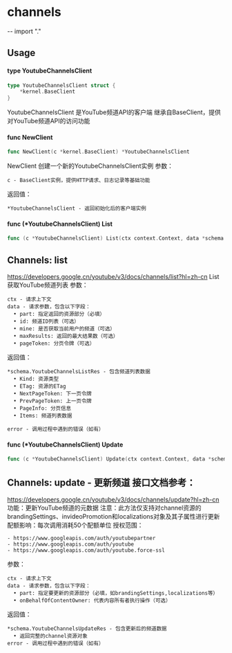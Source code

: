 # channels
--
    import "."


## Usage

#### type YoutubeChannelsClient

```go
type YoutubeChannelsClient struct {
	*kernel.BaseClient
}
```

YoutubeChannelsClient 是YouTube频道API的客户端 继承自BaseClient，提供对YouTube频道API的访问功能

#### func  NewClient

```go
func NewClient(c *kernel.BaseClient) *YoutubeChannelsClient
```
NewClient 创建一个新的YoutubeChannelsClient实例 参数：

    c - BaseClient实例，提供HTTP请求、日志记录等基础功能

返回值：

    *YoutubeChannelsClient - 返回初始化后的客户端实例

#### func (*YoutubeChannelsClient) List

```go
func (c *YoutubeChannelsClient) List(ctx context.Context, data *schema.YoutubeChannelsListReq) (*schema.YoutubeChannelsListRes, error)
```
## Channels: list
https://developers.google.cn/youtube/v3/docs/channels/list?hl=zh-cn List
获取YouTube频道列表 参数：

    ctx - 请求上下文
    data - 请求参数，包含以下字段：
      • part: 指定返回的资源部分（必填）
      • id: 频道ID列表（可选）
      • mine: 是否获取当前用户的频道（可选）
      • maxResults: 返回的最大结果数（可选）
      • pageToken: 分页令牌（可选）

返回值：

    *schema.YoutubeChannelsListRes - 包含频道列表数据
      • Kind: 资源类型
      • ETag: 资源的ETag
      • NextPageToken: 下一页令牌
      • PrevPageToken: 上一页令牌
      • PageInfo: 分页信息
      • Items: 频道列表数据

    error - 调用过程中遇到的错误（如有）

#### func (*YoutubeChannelsClient) Update

```go
func (c *YoutubeChannelsClient) Update(ctx context.Context, data *schema.YoutubeChannelsUpdateReq) (*schema.YoutubeChannelsUpdateRes, error)
```
## Channels: update - 更新频道 接口文档参考：
https://developers.google.cn/youtube/v3/docs/channels/update?hl=zh-cn
功能：更新YouTube频道的元数据
注意：此方法仅支持对channel资源的brandingSettings、invideoPromotion和localizations对象及其子属性进行更新
配额影响：每次调用消耗50个配额单位 授权范围：

    - https://www.googleapis.com/auth/youtubepartner
    - https://www.googleapis.com/auth/youtube
    - https://www.googleapis.com/auth/youtube.force-ssl

参数：

    ctx - 请求上下文
    data - 请求参数，包含以下字段：
      • part: 指定要更新的资源部分（必填，如brandingSettings,localizations等）
      • onBehalfOfContentOwner: 代表内容所有者执行操作（可选）

返回值：

    *schema.YoutubeChannelsUpdateRes - 包含更新后的频道数据
      • 返回完整的channel资源对象
    error - 调用过程中遇到的错误（如有）
